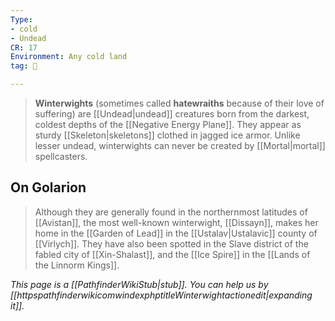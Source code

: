 ```yaml
---
Type:
- cold
- Undead
CR: 17
Environment: Any cold land
tag: 👹

---
```


> **Winterwights** (sometimes called **hatewraiths** because of their love of suffering) are [[Undead|undead]] creatures born from the darkest, coldest depths of the [[Negative Energy Plane]]. They appear as sturdy [[Skeleton|skeletons]] clothed in jagged ice armor. Unlike lesser undead, winterwights can never be created by [[Mortal|mortal]] spellcasters.


## On Golarion

> Although they are generally found in the northernmost latitudes of [[Avistan]], the most well-known winterwight, [[Dissayn]], makes her home in the [[Garden of Lead]] in the  [[Ustalav|Ustalavic]] county of [[Virlych]]. They have also been spotted in the Slave district of the fabled city of [[Xin-Shalast]], and the [[Ice Spire]] in the [[Lands of the Linnorm Kings]].



*This page is a [[PathfinderWikiStub|stub]]. You can help us by [[httpspathfinderwikicomwindexphptitleWinterwightactionedit|expanding it]].*








